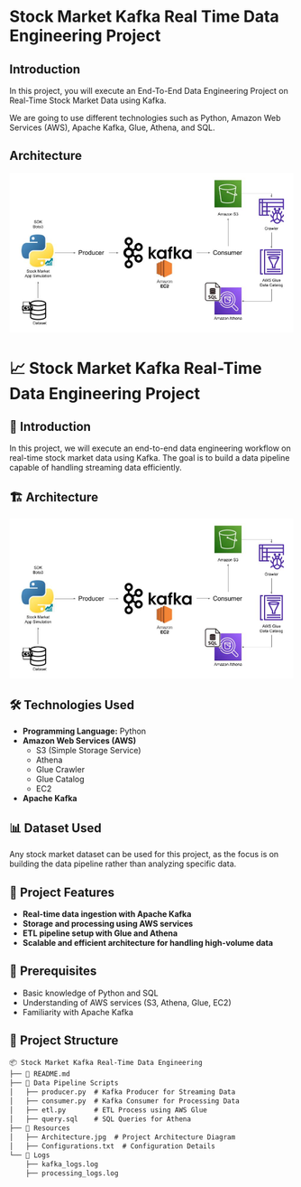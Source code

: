 # Stock Market Kafka Real Time Data Engineering Project

## Introduction 
In this project, you will execute an End-To-End Data Engineering Project on Real-Time Stock Market Data using Kafka.

We are going to use different technologies such as Python, Amazon Web Services (AWS), Apache Kafka, Glue, Athena, and SQL.

## Architecture 
<img src="Architecture.jpg">

# 📈 Stock Market Kafka Real-Time Data Engineering Project

## 📝 Introduction
In this project, we will execute an end-to-end data engineering workflow on real-time stock market data using Kafka. The goal is to build a data pipeline capable of handling streaming data efficiently.

## 🏗️ Architecture
![Architecture](Architecture.jpg)

## 🛠️ Technologies Used
- **Programming Language:** Python
- **Amazon Web Services (AWS)**
  - S3 (Simple Storage Service)
  - Athena
  - Glue Crawler
  - Glue Catalog
  - EC2
- **Apache Kafka**

## 📊 Dataset Used
Any stock market dataset can be used for this project, as the focus is on building the data pipeline rather than analyzing specific data. 

## 🚀 Project Features
- **Real-time data ingestion with Apache Kafka**
- **Storage and processing using AWS services**
- **ETL pipeline setup with Glue and Athena**
- **Scalable and efficient architecture for handling high-volume data**

## 📌 Prerequisites
- Basic knowledge of Python and SQL
- Understanding of AWS services (S3, Athena, Glue, EC2)
- Familiarity with Apache Kafka

## 📂 Project Structure
```plaintext
📦 Stock Market Kafka Real-Time Data Engineering
├── 📜 README.md
├── 📂 Data Pipeline Scripts
│   ├── producer.py  # Kafka Producer for Streaming Data
│   ├── consumer.py  # Kafka Consumer for Processing Data
│   ├── etl.py       # ETL Process using AWS Glue
│   ├── query.sql    # SQL Queries for Athena
├── 📂 Resources
│   ├── Architecture.jpg  # Project Architecture Diagram
│   ├── Configurations.txt  # Configuration Details
└── 📂 Logs
    ├── kafka_logs.log
    ├── processing_logs.log
